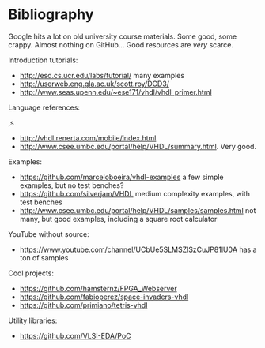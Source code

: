 # Bibliography

Google hits a lot on old university course materials. Some good, some crappy. Almost nothing on GitHub... Good resources are *very* scarce.

Introduction tutorials:

- <http://esd.cs.ucr.edu/labs/tutorial/> many examples
- <http://userweb.eng.gla.ac.uk/scott.roy/DCD3/>
- <http://www.seas.upenn.edu/~ese171/vhdl/vhdl_primer.html>

Language references:

,s
- <http://vhdl.renerta.com/mobile/index.html>
- <http://www.csee.umbc.edu/portal/help/VHDL/summary.html>. Very good.

Examples:

- <https://github.com/marceloboeira/vhdl-examples> a few simple examples, but no test benches?
- <https://github.com/silverjam/VHDL> medium complexity examples, with test benches
- <http://www.csee.umbc.edu/portal/help/VHDL/samples/samples.html> not many, but good examples, including a square root calculator

YouTube without source:

- <https://www.youtube.com/channel/UCbUe5SLMSZlSzCuJP81lU0A> has a ton of samples

Cool projects:

- <https://github.com/hamsternz/FPGA_Webserver>
- <https://github.com/fabioperez/space-invaders-vhdl>
- <https://github.com/primiano/tetris-vhdl>

Utility libraries:

- <https://github.com/VLSI-EDA/PoC>
